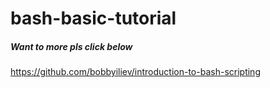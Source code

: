 # bash-basic-tutorial


##### Want to more pls click below  
https://github.com/bobbyiliev/introduction-to-bash-scripting
